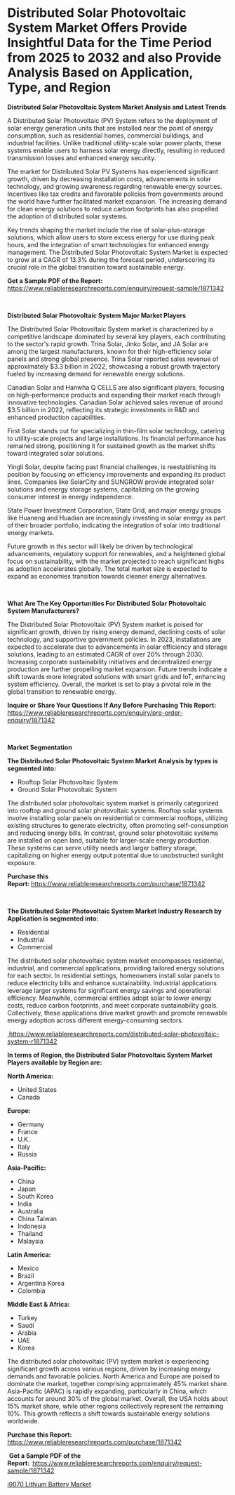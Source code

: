 <p><h1>Distributed Solar Photovoltaic System Market Offers Provide Insightful Data for the Time Period from 2025 to 2032 and also Provide Analysis Based on Application, Type, and Region</h1></p><p><strong>Distributed Solar Photovoltaic System Market Analysis and Latest Trends</strong></p>
<p><p>A Distributed Solar Photovoltaic (PV) System refers to the deployment of solar energy generation units that are installed near the point of energy consumption, such as residential homes, commercial buildings, and industrial facilities. Unlike traditional utility-scale solar power plants, these systems enable users to harness solar energy directly, resulting in reduced transmission losses and enhanced energy security. </p><p>The market for Distributed Solar PV Systems has experienced significant growth, driven by decreasing installation costs, advancements in solar technology, and growing awareness regarding renewable energy sources. Incentives like tax credits and favorable policies from governments around the world have further facilitated market expansion. The increasing demand for clean energy solutions to reduce carbon footprints has also propelled the adoption of distributed solar systems.</p><p>Key trends shaping the market include the rise of solar-plus-storage solutions, which allow users to store excess energy for use during peak hours, and the integration of smart technologies for enhanced energy management. The Distributed Solar Photovoltaic System Market is expected to grow at a CAGR of 13.3% during the forecast period, underscoring its crucial role in the global transition toward sustainable energy.</p></p>
<p><strong>Get a Sample PDF of the Report:&nbsp;</strong> <a href="https://www.reliableresearchreports.com/enquiry/request-sample/1871342?utm_campaign=2463&utm_medium=2&utm_source=Github&utm_content=ia&utm_term=14022025&utm_id=distributed-solar-photovoltaic-system">https://www.reliableresearchreports.com/enquiry/request-sample/1871342</a></p>
<p>&nbsp;</p>
<p><strong>Distributed Solar Photovoltaic System Major Market Players</strong></p>
<p><p>The Distributed Solar Photovoltaic System market is characterized by a competitive landscape dominated by several key players, each contributing to the sector's rapid growth. Trina Solar, Jinko Solar, and JA Solar are among the largest manufacturers, known for their high-efficiency solar panels and strong global presence. Trina Solar reported sales revenue of approximately $3.3 billion in 2022, showcasing a robust growth trajectory fueled by increasing demand for renewable energy solutions.</p><p>Canadian Solar and Hanwha Q CELLS are also significant players, focusing on high-performance products and expanding their market reach through innovative technologies. Canadian Solar achieved sales revenue of around $3.5 billion in 2022, reflecting its strategic investments in R&D and enhanced production capabilities.</p><p>First Solar stands out for specializing in thin-film solar technology, catering to utility-scale projects and large installations. Its financial performance has remained strong, positioning it for sustained growth as the market shifts toward integrated solar solutions. </p><p>Yingli Solar, despite facing past financial challenges, is reestablishing its position by focusing on efficiency improvements and expanding its product lines. Companies like SolarCity and SUNGROW provide integrated solar solutions and energy storage systems, capitalizing on the growing consumer interest in energy independence.</p><p>State Power Investment Corporation, State Grid, and major energy groups like Huaneng and Huadian are increasingly investing in solar energy as part of their broader portfolio, indicating the integration of solar into traditional energy markets.</p><p>Future growth in this sector will likely be driven by technological advancements, regulatory support for renewables, and a heightened global focus on sustainability, with the market projected to reach significant highs as adoption accelerates globally. The total market size is expected to expand as economies transition towards cleaner energy alternatives.</p></p>
<p>&nbsp;</p>
<p><strong>What Are The Key Opportunities For Distributed Solar Photovoltaic System Manufacturers?</strong></p>
<p><p>The Distributed Solar Photovoltaic (PV) System market is poised for significant growth, driven by rising energy demand, declining costs of solar technology, and supportive government policies. In 2023, installations are expected to accelerate due to advancements in solar efficiency and storage solutions, leading to an estimated CAGR of over 20% through 2030. Increasing corporate sustainability initiatives and decentralized energy production are further propelling market expansion. Future trends indicate a shift towards more integrated solutions with smart grids and IoT, enhancing system efficiency. Overall, the market is set to play a pivotal role in the global transition to renewable energy.</p></p>
<p><strong>Inquire or Share Your Questions If Any Before Purchasing This Report:</strong> <a href="https://www.reliableresearchreports.com/enquiry/pre-order-enquiry/1871342?utm_campaign=2463&utm_medium=2&utm_source=Github&utm_content=ia&utm_term=14022025&utm_id=distributed-solar-photovoltaic-system">https://www.reliableresearchreports.com/enquiry/pre-order-enquiry/1871342</a></p>
<p>&nbsp;</p>
<p><strong>Market Segmentation</strong></p>
<p><strong>The Distributed Solar Photovoltaic System Market Analysis by types is segmented into:</strong></p>
<p><ul><li>Rooftop Solar Photovoltaic System</li><li>Ground Solar Photovoltaic System</li></ul></p>
<p><p>The distributed solar photovoltaic system market is primarily categorized into rooftop and ground solar photovoltaic systems. Rooftop solar systems involve installing solar panels on residential or commercial rooftops, utilizing existing structures to generate electricity, often promoting self-consumption and reducing energy bills. In contrast, ground solar photovoltaic systems are installed on open land, suitable for larger-scale energy production. These systems can serve utility needs and larger battery storage, capitalizing on higher energy output potential due to unobstructed sunlight exposure.</p></p>
<p><strong>Purchase this Report:&nbsp;</strong><a href="https://www.reliableresearchreports.com/purchase/1871342?utm_campaign=2463&utm_medium=2&utm_source=Github&utm_content=ia&utm_term=14022025&utm_id=distributed-solar-photovoltaic-system">https://www.reliableresearchreports.com/purchase/1871342</a></p>
<p>&nbsp;</p>
<p><strong>The Distributed Solar Photovoltaic System Market Industry Research by Application is segmented into:</strong></p>
<p><ul><li>Residential</li><li>Industrial</li><li>Commercial</li></ul></p>
<p><p>The distributed solar photovoltaic system market encompasses residential, industrial, and commercial applications, providing tailored energy solutions for each sector. In residential settings, homeowners install solar panels to reduce electricity bills and enhance sustainability. Industrial applications leverage larger systems for significant energy savings and operational efficiency. Meanwhile, commercial entities adopt solar to lower energy costs, reduce carbon footprints, and meet corporate sustainability goals. Collectively, these applications drive market growth and promote renewable energy adoption across different energy-consuming sectors.</p></p>
<p><a href="https://www.reliableresearchreports.com/distributed-solar-photovoltaic-system-r1871342?utm_campaign=2463&utm_medium=2&utm_source=Github&utm_content=ia&utm_term=14022025&utm_id=distributed-solar-photovoltaic-system">&nbsp;https://www.reliableresearchreports.com/distributed-solar-photovoltaic-system-r1871342</a></p>
<p><strong>In terms of Region, the Distributed Solar Photovoltaic System Market Players available by Region are:</strong></p>
<p>
    <p> <strong> North America: </strong>
        <ul>
            <li>United States</li>
            <li>Canada</li>
        </ul>
        </p> 
    <p> <strong> Europe: </strong>
        <ul>
            <li>Germany</li>
            <li>France</li>
            <li>U.K.</li>
            <li>Italy</li>
            <li>Russia</li>
        </ul>
        </p> 
    <p> <strong> Asia-Pacific: </strong>
        <ul>
            <li>China</li>
            <li>Japan</li>
            <li>South Korea</li>
            <li>India</li>
            <li>Australia</li>
            <li>China Taiwan</li>
            <li>Indonesia</li>
            <li>Thailand</li>
            <li>Malaysia</li>
        </ul>
        </p> 
    <p> <strong> Latin America: </strong>
        <ul>
            <li>Mexico</li>
            <li>Brazil</li>
            <li>Argentina Korea</li>
            <li>Colombia</li>
        </ul>
        </p> 
    <p> <strong> Middle East & Africa: </strong>
        <ul>
            <li>Turkey</li>
            <li>Saudi</li>
            <li>Arabia</li>
            <li>UAE</li>
            <li>Korea</li>
        </ul>
    </p>
    </p>
<p><p>The distributed solar photovoltaic (PV) system market is experiencing significant growth across various regions, driven by increasing energy demands and favorable policies. North America and Europe are poised to dominate the market, together comprising approximately 45% market share. Asia-Pacific (APAC) is rapidly expanding, particularly in China, which accounts for around 30% of the global market. Overall, the USA holds about 15% market share, while other regions collectively represent the remaining 10%. This growth reflects a shift towards sustainable energy solutions worldwide.</p></p>
<p><strong>Purchase this Report: </strong><a href="https://www.reliableresearchreports.com/purchase/1871342?utm_campaign=2463&utm_medium=2&utm_source=Github&utm_content=ia&utm_term=14022025&utm_id=distributed-solar-photovoltaic-system">https://www.reliableresearchreports.com/purchase/1871342</a></p>
<p>&nbsp;<strong>Get a Sample PDF of the Report:&nbsp;&nbsp;</strong><a href="https://www.reliableresearchreports.com/enquiry/request-sample/1871342?utm_campaign=2463&utm_medium=2&utm_source=Github&utm_content=ia&utm_term=14022025&utm_id=distributed-solar-photovoltaic-system">https://www.reliableresearchreports.com/enquiry/request-sample/1871342</a></p>
<p><strong></strong></p>
<p><p><a href="https://github.com/nafidurii/Market-Research-Report-List-1/blob/main/i9070-lithium-battery-market.md?utm_campaign=2463&utm_medium=2&utm_source=Github&utm_content=ia&utm_term=14022025&utm_id=distributed-solar-photovoltaic-system">i9070 Lithium Battery Market</a></p></p>